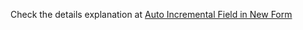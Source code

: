 Check the details explanation at [Auto Incremental Field in New Form](https://spgeeks.devoworx.com/auto-serial-number-new-form-sharepoint/)
